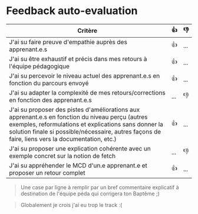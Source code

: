 # Feedback auto-evaluation

| Critère | 👍 | 👎 |
| ---------------- | ---------------- | ---------------- | 
| J'ai su faire preuve d'empathie auprès des apprenant.e.s | 👍 | ... |
| J'ai su être exhaustif et précis dans mes retours à l'équipe pédagogique | 👍 | ... |
| J'ai su percevoir le niveau actuel des apprenant.e.s en fonction du parcours envoyé | 👍 | ... |
| J'ai su adapter la complexité de mes retours/corrections en fonction des apprenant.e.s  | ... | 👎 |
| J'ai su proposer des pistes d'améliorations aux apprenant.e.s en fonction du niveau perçu (autres exemples, reformulations et explications sans donner la solution finale si possible/nécessaire, autres façons de faire, liens vers la documentation, etc.) | 👍 | ... |
| J'ai su proposer une explication cohérente avec un exemple concret sur la notion de fetch | ... | 👎 |
| J'ai su appréhender le MCD d'un.e apprenant.e et proposer un retour complet | 👍 | ... |

> Une case par ligne à remplir par un bref commentaire explicatif à destination de l'équipe péda qui corrigera ton Baptême ;)

> Globalement je crois j'ai eu trop le track :(